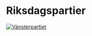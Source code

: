 # Riksdagspartier

[![Vänsterpartiet](https://upload.wikimedia.org/wikipedia/commons/thumb/0/00/V%C3%A4nsterpartiet_logo.svg/64px-V%C3%A4nsterpartiet_logo.svg.png)](vänsterpartiet)
